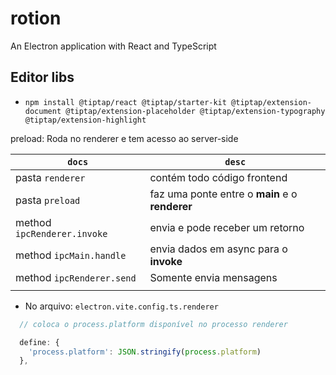 # rotion

An Electron application with React and TypeScript

## Editor libs

- `npm install @tiptap/react @tiptap/starter-kit @tiptap/extension-document @tiptap/extension-placeholder @tiptap/extension-typography @tiptap/extension-highlight`

preload: Roda no renderer e tem acesso ao server-side

| `docs`                      | `desc`                                          |
| --------------------------- | ----------------------------------------------- |
| pasta `renderer`            | contém todo código frontend                     |
| pasta `preload`             | faz uma ponte entre o **main** e o **renderer** |
| method `ipcRenderer.invoke` | envia e pode receber um retorno                 |
| method `ipcMain.handle`     | envia dados em async para o **invoke**          |
| method `ipcRenderer.send`   | Somente envia mensagens                         |
|                             |                                                 |

- No arquivo: `electron.vite.config.ts.renderer`

```ts
  // coloca o process.platform disponível no processo renderer

  define: {
    'process.platform': JSON.stringify(process.platform)
  },
```
